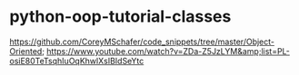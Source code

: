 # python-oop-tutorial-classes
https://github.com/CoreyMSchafer/code_snippets/tree/master/Object-Oriented; https://www.youtube.com/watch?v=ZDa-Z5JzLYM&amp;list=PL-osiE80TeTsqhIuOqKhwlXsIBIdSeYtc

